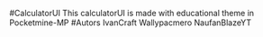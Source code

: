 #CalculatorUI
This calculatorUI is made with educational theme in Pocketmine-MP
#Autors
IvanCraft 
Wallypacmero
NaufanBlazeYT
